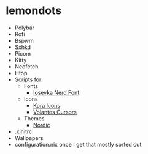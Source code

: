 # lemondots
 - Polybar
 - Rofi
 - Bspwm
 - Sxhkd
 - Picom
 - Kitty
 - Neofetch
 - Htop
 - Scripts for:
   - Fonts
     - [Iosevka Nerd Font](https://github.com/ryanoasis/nerd-fonts/tree/master/patched-fonts/Iosevka)
   - Icons
     - [Kora Icons](https://github.com/bikass/kora)
     - [Volantes Cursors](https://github.com/varlesh/volantes-cursors)
   - Themes
     - [Nordic](https://github.com/EliverLara/Nordic)
 - .xinitrc
 - Wallpapers
 - configuration.nix once I get that mostly sorted out

